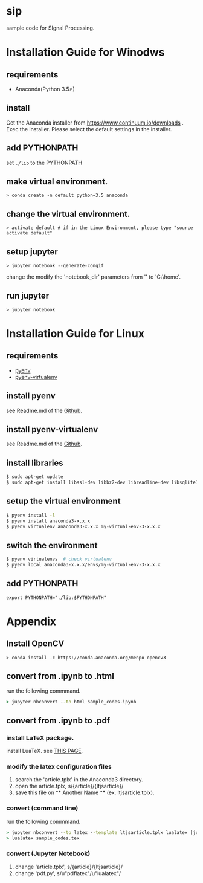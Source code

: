# sip
sample code for SIgnal Processing.

# Installation Guide for Winodws
## requirements
 - Anaconda(Python 3.5>)

## install 
Get the Anaconda installer from https://www.continuum.io/downloads .
Exec the installer. Please select the default settings in the installer.

## add PYTHONPATH
set `./lib` to the PYTHONPATH

## make virtual environment.

```
> conda create -n default python=3.5 anaconda
```

## change the virtual environment.
```
> activate default # if in the Linux Environment, please type "source activate default"
```

## setup jupyter 

```
> jupyter notebook --generate-congif
```

change the modify the 'notebook_dir' parameters from '' to 'C:\home'.


## run jupyter
```
> jupyter notebook
```

# Installation Guide for Linux

## requirements
 - [pyenv](https://github.com/yyuu/pyenv)
 - [pyenv-virtualenv](https://github.com/yyuu/pyenv-virtualenv)

## install pyenv
see Readme.md of the [Github](https://github.com/yyuu/pyenv).

## install pyenv-virtualenv
see Readme.md of the [Github](https://github.com/yyuu/pyenv-virtualenv).

## install libraries

```bash:install.sh
$ sudo apt-get update
$ sudo apt-get install libssl-dev libbz2-dev libreadline-dev libsqlite3-dev -y 
```
## setup the virtual environment

```bash:install.sh
$ pyenv install -l
$ pyenv install anaconda3-x.x.x
$ pyenv virtualenv anaconda3-x.x.x my-virtual-env-3-x.x.x
```

## switch the environment

```bash:change.sh
$ pyenv virtualenvs  # check virtualenv
$ pyenv local anaconda3-x.x.x/envs/my-virtual-env-3-x.x.x
```

## add PYTHONPATH
```
export PYTHONPATH="./lib:$PYTHONPATH"
```

# Appendix

## Install OpenCV

```
> conda install -c https://conda.anaconda.org/menpo opencv3 
```

## convert from .ipynb to .html

run the following commmand.

```bat
> jupyter nbconvert --to html sample_codes.ipynb
```

## convert from .ipynb to .pdf

### install LaTeX package.

install LuaTeX. see [THIS PAGE](https://texwiki.texjp.org/?TeX%20Live).

### modify the latex configuration files
1. search the 'article.tplx' in the Anaconda3 directory.
2. open the article.tplx, s/{article}/{ltjsarticle}/
3. save this file on ** Another Name ** (ex. ltjsarticle.tplx).

### convert (command line)

run the following commmand.

```bat
> jupyter nbconvert --to latex --template ltjsarticle.tplx lualatex [jupyter_file].ipynb
> lualatex sample_codes.tex
```

### convert (Jupyter Notebook)

1. change 'article.tplx', s/{article}/{ltjsarticle}/
2. change 'pdf.py', s/u"pdflatex"/u"lualatex"/


